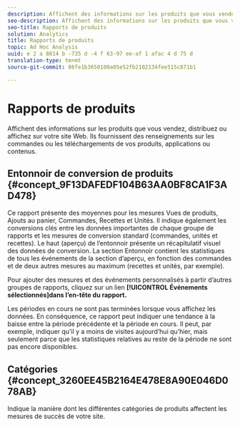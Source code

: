 ```yaml
---
description: Affichent des informations sur les produits que vous vendez, distribuez ou affichez sur votre site Web. Ils fournissent des renseignements sur les commandes ou les téléchargements de vos produits, applications ou contenus.
seo-description: Affichent des informations sur les produits que vous vendez, distribuez ou affichez sur votre site Web. Ils fournissent des renseignements sur les commandes ou les téléchargements de vos produits, applications ou contenus.
seo-title: Rapports de produits
solution: Analytics
title: Rapports de produits
topic: Ad Hoc Analysis
uuid: e 2 a 8814 b -735 d -4 f 63-97 ee-af 1 afac 4 d 75 d
translation-type: tm+mt
source-git-commit: 86fe1b3650100a05e52fb2102134fee515c871b1

---
```



# Rapports de produits

Affichent des informations sur les produits que vous vendez, distribuez ou affichez sur votre site Web. Ils fournissent des renseignements sur les commandes ou les téléchargements de vos produits, applications ou contenus.

## Entonnoir de conversion de produits {#concept_9F13DAFEDF104B63AA0BF8CA1F3AD478}

Ce rapport présente des moyennes pour les mesures Vues de produits, Ajouts au panier, Commandes, Recettes et Unités. Il indique également les conversions clés entre les données importantes de chaque groupe de rapports et les mesures de conversion standard (commandes, unités et recettes). Le haut (aperçu) de l’entonnoir présente un récapitulatif visuel des données de conversion. La section Entonnoir contient les statistiques de tous les événements de la section d’aperçu, en fonction des commandes et de deux autres mesures au maximum (recettes et unités, par exemple).

<!-- 

c_reports_products_conv_funnel.xml

 -->

Pour ajouter des mesures et des événements personnalisés à partir d’autres groupes de rapports, cliquez sur un lien **[!UICONTROL Événements sélectionnés]dans l’en-tête du rapport.**

Les périodes en cours ne sont pas terminées lorsque vous affichez les données. En conséquence, ce rapport peut indiquer une tendance à la baisse entre la période précédente et la période en cours. Il peut, par exemple, indiquer qu’il y a moins de visites aujourd’hui qu’hier, mais seulement parce que les statistiques relatives au reste de la période ne sont pas encore disponibles.

## Catégories {#concept_3260EE45B2164E478E8A90E046D078AB}

<!-- 

c_reports_categories.xml

 -->

Indique la manière dont les différentes catégories de produits affectent les mesures de succès de votre site.
